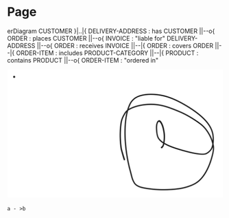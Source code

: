 # Page

erDiagram CUSTOMER }|..|{ DELIVERY-ADDRESS : has CUSTOMER ||--o{ ORDER : places CUSTOMER ||--o{ INVOICE : "liable for" DELIVERY-ADDRESS ||--o{ ORDER : receives INVOICE ||--|{ ORDER : covers ORDER ||--|{ ORDER-ITEM : includes PRODUCT-CATEGORY ||--|{ PRODUCT : contains PRODUCT ||--o{ ORDER-ITEM : "ordered in"

<img src=".gitbook/assets/file.excalidraw.svg" alt="" class="gitbook-drawing">





```mermaid
a - >b
```
